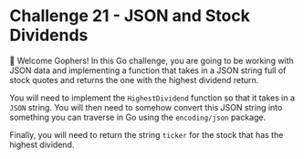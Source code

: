 
# Challenge 21 - JSON and Stock Dividends

👋 Welcome Gophers! In this Go challenge, you are going to be working with JSON data and implementing a function that takes in a JSON string full of stock quotes and returns the one with the highest dividend return.

You will need to implement the `HighestDividend` function so that it takes in a `JSON` string. You will then need to somehow convert this JSON string into something you can traverse in Go using the `encoding/json` package.

Finally, you will need to return the string `ticker` for the stock that has the highest dividend.
